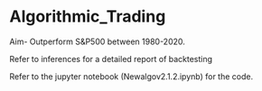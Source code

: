 # Algorithmic_Trading
Aim- Outperform S&P500 between 1980-2020.

Refer to inferences for a detailed report of backtesting

Refer to the jupyter notebook (Newalgov2.1.2.ipynb) for the code.
